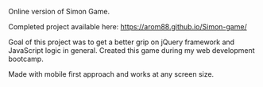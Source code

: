 
Online version of Simon Game.

Completed project available here: https://arom88.github.io/Simon-game/

Goal of this project was to get a better grip on jQuery framework and JavaScript logic in general. Created this game during my web development bootcamp.

Made with mobile first approach and works at any screen size.
